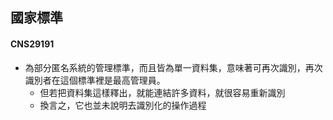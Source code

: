 ## 國家標準
#### CNS29191
- 為部分匿名系統的管理標準，而且皆為單一資料集，意味著可再次識別，再次識別者在這個標準裡是最高管理員。
    - 但若把資料集這樣釋出，就能連結許多資料，就很容易重新識別
    - 換言之，它也並未說明去識別化的操作過程
